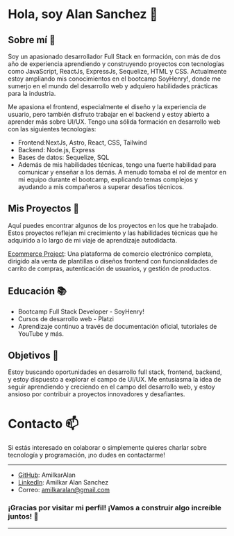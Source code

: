 # Hola, soy Alan Sanchez 👋

## Sobre mí 🚀

Soy un apasionado desarrollador Full Stack en formación, con más de dos año de experiencia aprendiendo y construyendo proyectos con tecnologías como JavaScript, ReactJs, ExpressJs, Sequelize, HTML y CSS. Actualmente estoy ampliando mis conocimientos en el bootcamp SoyHenry!, donde me sumerjo en el mundo del desarrollo web y adquiero habilidades prácticas para la industria.

Me apasiona el frontend, especialmente el diseño y la experiencia de usuario, pero también disfruto trabajar en el backend y estoy abierto a aprender más sobre UI/UX. Tengo una sólida formación en desarrollo web con las siguientes tecnologías:

* Frontend:NextJs, Astro, React, CSS, Tailwind
* Backend: Node.js, Express
* Bases de datos: Sequelize, SQL
* Además de mis habilidades técnicas, tengo una fuerte habilidad para comunicar y enseñar a los demás. A menudo tomaba el rol de mentor en mi equipo durante el bootcamp, explicando temas complejos y ayudando a mis compañeros a superar desafíos técnicos.

## Mis Proyectos 💼
Aquí puedes encontrar algunos de los proyectos en los que he trabajado. Estos proyectos reflejan mi crecimiento y las habilidades técnicas que he adquirido a lo largo de mi viaje de aprendizaje autodidacta.

[Ecommerce Project](pf-front-end-ecommerce-vega.vercel.app): Una plataforma de comercio electrónico completa, dirigido ala venta de plantillas o diseños frontend con funcionalidades de carrito de compras, autenticación de usuarios, y gestión de productos.

## Educación 📚
* Bootcamp Full Stack Developer - SoyHenry!
* Cursos de desarrollo web - Platzi
* Aprendizaje continuo a través de documentación oficial, tutoriales de YouTube y más.

## Objetivos 🎯

Estoy buscando oportunidades en desarrollo full stack, frontend, backend, y estoy dispuesto a explorar el campo de UI/UX. Me entusiasma la idea de seguir aprendiendo y creciendo en el campo del desarrollo web, y estoy ansioso por contribuir a proyectos innovadores y desafiantes.

# Contacto 📫
Si estás interesado en colaborar o simplemente quieres charlar sobre tecnología y programación, ¡no dudes en contactarme!

---

* [GitHub](https://github.com/AmilkarAlan): AmilkarAlan
* [LinkedIn](https://www.linkedin.com/in/amilkar-sanchez-martinez-3b6aab166/): Amilkar Alan Sanchez
* Correo: amilkaralan@gmail.com

### ¡Gracias por visitar mi perfil! ¡Vamos a construir algo increíble juntos! 🚀

---
